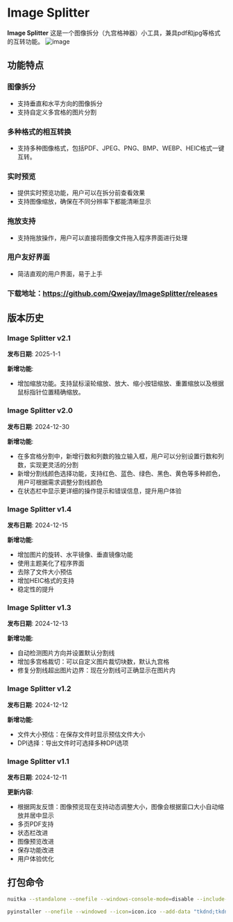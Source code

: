 # Image Splitter

**Image Splitter** 这是一个图像拆分（九宫格神器）小工具，兼具pdf和jpg等格式的互转功能。
![image](https://github.com/user-attachments/assets/8538b38a-f909-4721-b46c-6fa9c6a392eb)

## 功能特点

### 图像拆分
- 支持垂直和水平方向的图像拆分
- 支持自定义多宫格的图片分割

### 多种格式的相互转换
- 支持多种图像格式，包括PDF、JPEG、PNG、BMP、WEBP、HEIC格式一键互转。

### 实时预览
- 提供实时预览功能，用户可以在拆分前查看效果
- 支持图像缩放，确保在不同分辨率下都能清晰显示

### 拖放支持
- 支持拖放操作，用户可以直接将图像文件拖入程序界面进行处理

### 用户友好界面
- 简洁直观的用户界面，易于上手

### 下载地址：https://github.com/Qwejay/ImageSplitter/releases

## 版本历史

### Image Splitter v2.1
**发布日期**: 2025-1-1

**新增功能**:
- 增加缩放功能。支持鼠标滚轮缩放、放大、缩小按钮缩放、重置缩放以及根据鼠标指针位置精确缩放。
  
### Image Splitter v2.0
**发布日期**: 2024-12-30

**新增功能**:
- 在多宫格分割中，新增行数和列数的独立输入框，用户可以分别设置行数和列数，实现更灵活的分割
- 新增分割线颜色选择功能，支持红色、蓝色、绿色、黑色、黄色等多种颜色，用户可根据需求调整分割线颜色
- 在状态栏中显示更详细的操作提示和错误信息，提升用户体验 

### Image Splitter v1.4
**发布日期**: 2024-12-15
  
**新增功能**:
- 增加图片的旋转、水平镜像、垂直镜像功能
- 使用主题美化了程序界面
- 去除了文件大小预估
- 增加HEIC格式的支持
- 稳定性的提升

### Image Splitter v1.3
**发布日期**: 2024-12-13

**新增功能**:
- 自动检测图片方向并设置默认分割线
- 增加多宫格裁切：可以自定义图片裁切块数，默认九宫格
- 修复分割线超出图片边界：现在分割线可正确显示在图片内

### Image Splitter v1.2
**发布日期**: 2024-12-12

**新增功能**:
- 文件大小预估：在保存文件时显示预估文件大小
- DPI选择：导出文件时可选择多种DPI选项

### Image Splitter v1.1
**发布日期**: 2024-12-11

**更新内容**:
- 根据网友反馈：图像预览现在支持动态调整大小，图像会根据窗口大小自动缩放并居中显示
- 多页PDF支持
- 状态栏改进
- 图像预览改进
- 保存功能改进
- 用户体验优化

## 打包命令

```bash
nuitka --standalone --onefile --windows-console-mode=disable --include-data-file=icon.ico=icon.ico --windows-icon-from-ico=icon.ico --enable-plugin=tk-inter --include-package=PIL --include-package=fitz --include-package=ttkbootstrap --include-package=pillow_heif --output-dir=dist ImageSplitter.py

pyinstaller --onefile --windowed --icon=icon.ico --add-data "tkdnd;tkdnd" ImageSplitter.py
